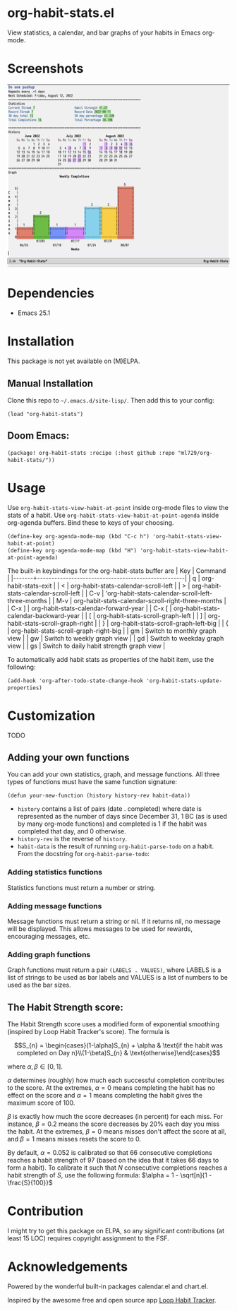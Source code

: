 
# org-habit-stats.el

View statistics, a calendar, and bar graphs of your habits in Emacs org-mode.

# Screenshots
![Screenshot](screenshot.png)

# Dependencies
- Emacs 25.1

# Installation
This package is not yet available on (M)ELPA.

## Manual Installation
Clone this repo to `~/.emacs.d/site-lisp/`.
Then add this to your config:
``` emacs-lisp
(load "org-habit-stats")
```

## Doom Emacs:
``` emacs-lisp
(package! org-habit-stats :recipe (:host github :repo "ml729/org-habit-stats/"))
```

# Usage
Use `org-habit-stats-view-habit-at-point` inside org-mode files to view the stats of a habit.
Use `org-habit-stats-view-habit-at-point-agenda` inside org-agenda buffers.
Bind these to keys of your choosing.
``` emacs-lisp
(define-key org-agenda-mode-map (kbd "C-c h") 'org-habit-stats-view-habit-at-point)
(define-key org-agenda-mode-map (kbd "H") 'org-habit-stats-view-habit-at-point-agenda)
```

The built-in keybindings for the org-habit-stats buffer are
| Key   | Command                                            |
|-------+----------------------------------------------------|
| q     | org-habit-stats-exit                               |
| <     | org-habit-stats-calendar-scroll-left               |
| >     | org-habit-stats-calendar-scroll-left               |
| C-v   | 'org-habit-stats-calendar-scroll-left-three-months |
| M-v   | org-habit-stats-calendar-scroll-right-three-months |
| C-x ] | org-habit-stats-calendar-forward-year              |
| C-x [ | org-habit-stats-calendar-backward-year             |
| [     | org-habit-stats-scroll-graph-left                  |
| ]     | org-habit-stats-scroll-graph-right                 |
| }     | org-habit-stats-scroll-graph-left-big              |
| {     | org-habit-stats-scroll-graph-right-big             |
| gm    | Switch to monthly graph view                       |
| gw    | Switch to weekly graph view                        |
| gd    | Switch to weekday graph view                       |
| gs    | Switch to daily habit strength graph view          |

To automatically add habit stats as properties of the habit item, use the following:
``` emacs-lisp
(add-hook 'org-after-todo-state-change-hook 'org-habit-stats-update-properties)
```

# Customization
TODO
## Adding your own functions
You can add your own statistics, graph, and message functions.
All three types of functions must have the same function signature:
``` emacs-lisp
(defun your-new-function (history history-rev habit-data))
```
- `history` contains a list of pairs (date . completed) where date is represented as the number of days since December 31, 1 BC (as is used by many org-mode functions) and completed is 1 if the habit was completed that day, and 0 otherwise.
- `history-rev` is the reverse of `history`.
- `habit-data` is the result of running `org-habit-parse-todo` on a habit. From the docstring for `org-habit-parse-todo`:

### Adding statistics functions
Statistics functions must return a number or string.
### Adding message functions
Message functions must return a string or nil. If it returns nil, no message will be displayed. This allows messages to be used for rewards, encouraging messages, etc.
### Adding graph functions
Graph functions must return a pair `(LABELS . VALUES)`, where LABELS is a list of strings to be used as bar labels and VALUES is a list of numbers to be used as the bar sizes.

## The Habit Strength score:
The Habit Strength score uses a modified form of exponential smoothing (inspired by Loop Habit Tracker's score).
The formula is

$$S_{n} = \begin{cases}(1-\alpha)S_{n} + \alpha & \text{if the habit was completed on Day n}\\(1-\beta)S_{n} & \text{otherwise}\end{cases}$$


where $\alpha, \beta \in [0,1]$.


$\alpha$ determines (roughly) how much each successful completion contributes to the score. At the extremes, $\alpha=0$ means completing the habit has no effect on the score and $\alpha=1$ means completing the habit gives the maximum score of $100$.

$\beta$ is exactly how much the score decreases (in percent) for each miss. For instance, $\beta = 0.2$ means the score decreases by $20\%$ each day you miss the habit. At the extremes, $\beta = 0$ means misses don't affect the score at all, and $\beta=1$ means misses resets the score to $0$.

By default, $\alpha = 0.052$ is calibrated so that $66$ consecutive completions reaches a habit strength of $97$ (based on the idea that it takes 66 days to form a habit).
To calibrate it such that $N$ consecutive completions reaches a habit strength of $S$, use the following formula:
$\alpha = 1 - \sqrt[n]{1 - \frac{S}{100}}$

# Contribution
I might try to get this package on ELPA, so any significant contributions (at least 15 LOC) requires copyright assignment to the FSF.

# Acknowledgements
Powered by the wonderful built-in packages calendar.el and chart.el.

Inspired by the awesome free and open source app [Loop Habit Tracker](https://github.com/iSoron/uhabits).
